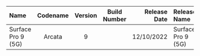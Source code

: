 | Name                                                   | Codename          | Version | Build Number      | Release Date | Release Name                                             |
| :----------------------------------------------------- | :---------------: | :-----: | :---------------: | -----------: | :------------------------------------------------------- |
| Surface Pro 9 (5G)                                     | Arcata            | 9       |                   |  12/10/2022  | Surface Pro 9 (5G)                                       |